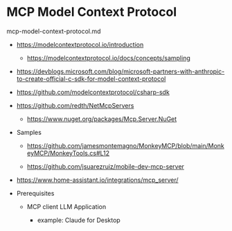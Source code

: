# MCP Model Context Protocol

mcp-model-context-protocol.md

*   https://modelcontextprotocol.io/introduction

    *   https://modelcontextprotocol.io/docs/concepts/sampling

*   https://devblogs.microsoft.com/blog/microsoft-partners-with-anthropic-to-create-official-c-sdk-for-model-context-protocol

*   https://github.com/modelcontextprotocol/csharp-sdk

*   https://github.com/redth/NetMcpServers

    *   https://www.nuget.org/packages/Mcp.Server.NuGet

*   Samples

    *   https://github.com/jamesmontemagno/MonkeyMCP/blob/main/MonkeyMCP/MonkeyTools.cs#L12

    *   https://github.com/jsuarezruiz/mobile-dev-mcp-server

*   https://www.home-assistant.io/integrations/mcp_server/

*   Prerequisites

    *   MCP client LLM Application
    
        *   example: Claude for Desktop
    